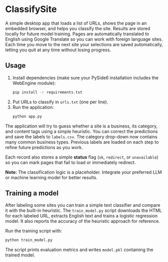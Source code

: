 # ClassifySite

A simple desktop app that loads a list of URLs, shows the page in an embedded browser, and helps you classify the site. Results are stored locally for future model training.
Pages are automatically translated to English using Google Translate so you can work with foreign language sites.
Each time you move to the next site your selections are saved automatically, letting you quit at any time without losing progress.

## Usage

1. Install dependencies (make sure your PySide6 installation includes the WebEngine module):
   ```bash
   pip install -r requirements.txt
   ```
2. Put URLs to classify in `urls.txt` (one per line).
3. Run the application:
   ```bash
   python app.py
   ```

The application will try to guess whether a site is a business, its category, and content tags using a simple heuristic. You can correct the predictions and save the labels to `labels.csv`. The category drop-down now contains many common business types. Previous labels are loaded on each step to refine future predictions as you work.

Each record also stores a simple **status** flag (`ok`, `redirect`, or `unavailable`) so you can mark pages that fail to load or immediately redirect.

**Note:** The classification logic is a placeholder. Integrate your preferred LLM or machine learning model for better results.

## Training a model

After labeling some sites you can train a simple text classifier and compare it
with the built-in heuristic. The `train_model.py` script downloads the HTML for
each labeled URL, extracts English text and trains a logistic regression model.
It also reports the accuracy of the heuristic approach for reference.

Run the training script with:

```bash
python train_model.py
```

The script prints evaluation metrics and writes `model.pkl` containing the
trained model.
